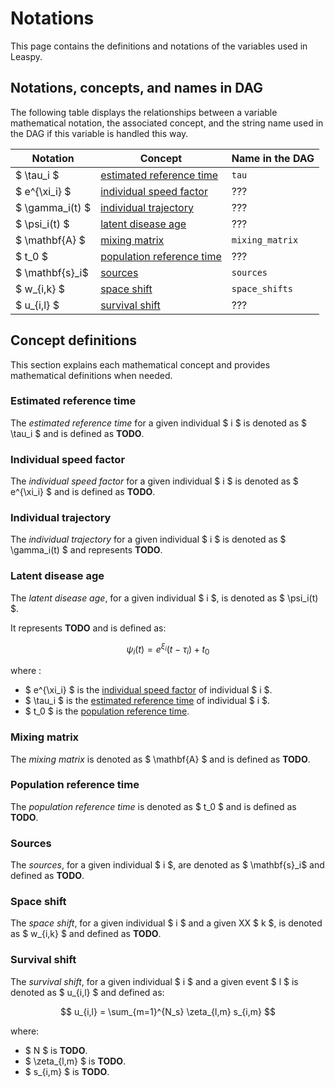 # Notations

This page contains the definitions and notations of the variables used in Leaspy.

## Notations, concepts, and names in DAG

The following table displays the relationships between a variable mathematical notation, the associated concept, and the string name used in the DAG if this variable is handled this way.

| Notation   | Concept                                                | Name in the DAG |
|------------|--------------------------------------------------------|-----------------|
| $ \tau_i $ | [estimated reference time](#estimated-reference-time)  | `tau`            |
|  $ e^{\xi_i} $ | [individual speed factor](#individual-speed-factor) | ???             |
| $ \gamma_i(t) $ | [individual trajectory](#individual-trajectory) | ???             |
| $ \psi_i(t) $ | [latent disease age](#latent-disease-age) | ???             |
| $ \mathbf{A} $ | [mixing matrix](#mixing-matrix) | `mixing_matrix` |
| $ t_0 $ | [population reference time](#population-reference-time) | ???             |
| $ \mathbf{s}_i$ | [sources](#sources) | `sources` |
| $ w_{i,k} $ | [space shift](#space-shift) | `space_shifts`  |
| $ u_{i,l} $ | [survival shift](#survival-shift) | ???             |

## Concept definitions

This section explains each mathematical concept and provides mathematical definitions when needed.

### Estimated reference time

The *estimated reference time* for a given individual $ i $ is denoted as $ \tau_i $ and is defined as **TODO**.

### Individual speed factor

The *individual speed factor* for a given individual $ i $ is denoted as $ e^{\xi_i} $ and is defined as **TODO**.

### Individual trajectory

The *individual trajectory* for a given individual $ i $ is denoted as $ \gamma_i(t) $ and represents **TODO**.

### Latent disease age

The *latent disease age*, for a given individual $ i $, is denoted as $ \psi_i(t) $.

It represents **TODO** and is defined as:

$$
\psi_i(t) = e^{\xi_i}(t - \tau_i) + t_0
$$

where :

- $ e^{\xi_i} $ is the [individual speed factor](#individual-speed-factor) of individual $ i $.
- $ \tau_i $ is the [estimated reference time](#estimated-reference-time) of individual $ i $.
- $ t_0 $ is the [population reference time](#population-reference-time).

### Mixing matrix

The *mixing matrix* is denoted as $ \mathbf{A} $ and is defined as **TODO**.

### Population reference time

The *population reference time* is denoted as $ t_0 $ and is defined as **TODO**.

### Sources

The *sources*, for a given individual $ i $, are denoted as $ \mathbf{s}_i$ and defined as **TODO**.

### Space shift

The *space shift*, for a given individual $ i $ and a given XX $ k $, is denoted as $ w_{i,k} $ and defined as **TODO**.

### Survival shift

The *survival shift*, for a given individual $ i $ and a given event $ l $ is denoted as $ u_{i,l} $ and defined as:

$$
u_{i,l} = \sum_{m=1}^{N_s} \zeta_{l,m} s_{i,m}
$$

where:

- $ N $ is **TODO**.
- $ \zeta_{l,m} $ is **TODO**.
- $ s_{i,m} $ is **TODO**.

